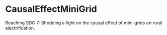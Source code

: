 # CausalEffectMiniGrid
Reaching SDG 7: Shedding a light on the causal effect of mini-grids on rural electrification. 
